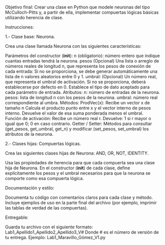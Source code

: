 Objetivo final: Crear una clase en Python que modele neuronas del tipo McCulloch-Pitts y, a partir de ella, implementar compuertas lógicas básicas utilizando herencia de clase.





Instrucciones:

1.- Clase base: Neurona.

Crea una clase llamada Neurona con las siguientes características:

Parámetros del constructor (__init__):
n (obligatorio): número entero que indique cuantas entradas tendrá la neurona.
pesos (Opcional) Una lista o arreglo de números reales de longitud n, que representa los pesos de conexión de cada entrada:
Si no se proporciona, se debe generar automáticamente una lista de n valores aleatorios entre 0 y 1.
umbral: (Opcional) Un número real, que representa el umbral de activación.
Si no se proporciona, deberá establecerse por defecto en 0.
Establece el tipo de dato aceptado para cada parámetro de entrada.
Atributos:
n: número de entradas de la neurona.
pesos: lista de longitud n con los pesos de la neurona.
umbral: número real correspondiente al umbra.
Métodos:
ProdVec(x):
Recibe un vector x de tamaño n
Calcula el producto punto entre x y el vector interno de pesos interno.
Devuelve el valor de esa suma ponderada menos el umbral.
Función de activación:
Recibe un número real r.
Devuelve: 1 si ﻿r mayor o igual que 0﻿;  0 en caso contrario.
Getter / Setter:
Métodos para consultar (get_pesos, get_umbral, get_n) y modificar (set_pesos, set_umbral) los atributos de la neurona.


2.- Clases hijas: Compuertas lógicas.

Crea las siguientes clases hijas de Neurona: AND, OR, NOT, IDENTITY.

Usa las propiedades de herencia para que cada compuerta sea una clase hija de Neurona.
En el constructor (__init__) de cada clase, define explícitamente los pesos y el umbral necesarios para que la neurona se comporte como esa compuerta lógica.


Documentación y estilo:

Documenta tu código con comentarios claros para cada clase y método.
Incluye ejemplos de uso en la parte final del archivo (por ejemplo, imprimir las tablas de verdad de las compuertas).




Entregable:

Guarda tu archivo con el siguiente formato:
Lab1_Apellido1_Apellido2_Apellido3_V#
Donde # es el número de versión de tu entrega.
Ejemplo: Lab1_Maravillo_Gómez_V1.py